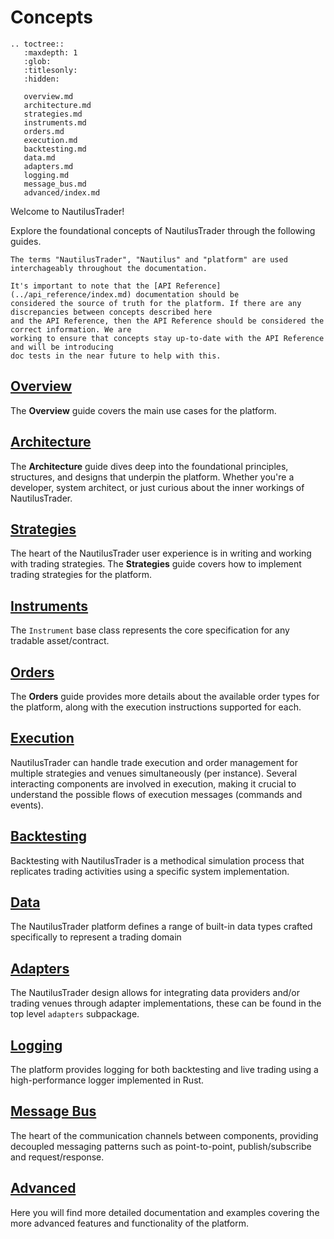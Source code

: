 # Concepts

```{eval-rst}
.. toctree::
   :maxdepth: 1
   :glob:
   :titlesonly:
   :hidden:
   
   overview.md
   architecture.md
   strategies.md
   instruments.md
   orders.md
   execution.md
   backtesting.md
   data.md
   adapters.md
   logging.md
   message_bus.md
   advanced/index.md
```

Welcome to NautilusTrader!


Explore the foundational concepts of NautilusTrader through the following guides.

```{note}
The terms "NautilusTrader", "Nautilus" and "platform" are used interchageably throughout the documentation.
```

```{warning}
It's important to note that the [API Reference](../api_reference/index.md) documentation should be 
considered the source of truth for the platform. If there are any discrepancies between concepts described here
and the API Reference, then the API Reference should be considered the correct information. We are 
working to ensure that concepts stay up-to-date with the API Reference and will be introducing 
doc tests in the near future to help with this.
```

## [Overview](overview.md)
The **Overview** guide covers the main use cases for the platform.

## [Architecture](architecture.md)
The **Architecture** guide dives deep into the foundational principles, structures, and designs that underpin
the platform. Whether you're a developer, system architect, or just curious about the inner workings 
of NautilusTrader.

## [Strategies](strategies.md)
The heart of the NautilusTrader user experience is in writing and working with
trading strategies. The **Strategies** guide covers how to implement trading strategies for the platform.

## [Instruments](instruments.md)
The `Instrument` base class represents the core specification for any tradable asset/contract.

## [Orders](orders.md)
The **Orders** guide provides more details about the available order types for the platform, along with
the execution instructions supported for each.

## [Execution](execution.md)
NautilusTrader can handle trade execution and order management for multiple strategies and venues
simultaneously (per instance). Several interacting components are involved in execution, making it 
crucial to understand the possible flows of execution messages (commands and events).

## [Backtesting](backtesting.md)
Backtesting with NautilusTrader is a methodical simulation process that replicates trading
activities using a specific system implementation.

## [Data](data.md)
The NautilusTrader platform defines a range of built-in data types crafted specifically to represent 
a trading domain

## [Adapters](adapters.md)
The NautilusTrader design allows for integrating data providers and/or trading venues
through adapter implementations, these can be found in the top level `adapters` subpackage. 

## [Logging](logging.md)
The platform provides logging for both backtesting and live trading using a high-performance logger implemented in Rust.

## [Message Bus](message_bus.md)
The heart of the communication channels between components, providing decoupled messaging patterns such as
point-to-point, publish/subscribe and request/response.

## [Advanced](advanced/index.md)
Here you will find more detailed documentation and examples covering the more advanced
features and functionality of the platform.
